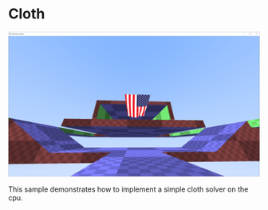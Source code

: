 # Cloth
![Cloth](screenshot.jpg)

This sample demonstrates how to implement a simple cloth solver on the cpu.